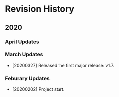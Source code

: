 # Revision History
## 2020
### April Updates
### March Updates
* [20200327] Released the first major release: v1.7.
### Feburary Updates
* [20200202] Project start. 
